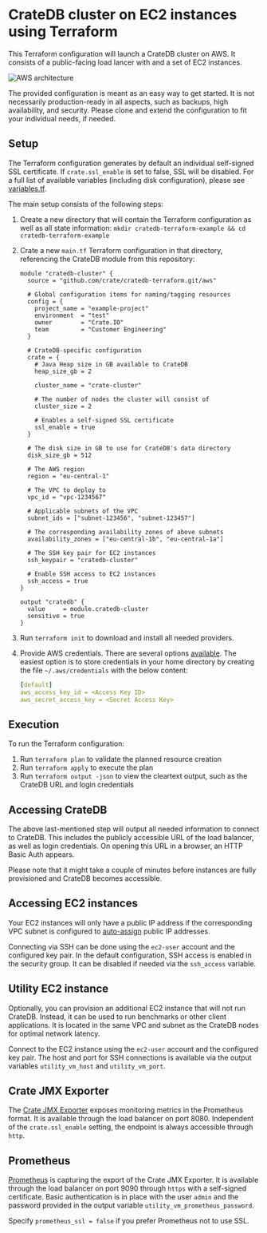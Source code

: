 # CrateDB cluster on EC2 instances using Terraform

This Terraform configuration will launch a CrateDB cluster on AWS. It consists of a public-facing load lancer with and a set of EC2 instances.

![AWS architecture](aws_architecture.png)

The provided configuration is meant as an easy way to get started. It is not necessarily production-ready in all aspects, such as backups, high availability, and security. Please clone and extend the configuration to fit your individual needs, if needed.

## Setup

The Terraform configuration generates by default an individual self-signed SSL certificate. If `crate.ssl_enable` is set to false, SSL will be disabled.
For a full list of available variables (including disk configuration), please see [variables.tf](variables.tf).

The main setup consists of the following steps:

1. Create a new directory that will contain the Terraform configuration as well as all state information: `mkdir cratedb-terraform-example && cd cratedb-terraform-example`
2. Crate a new `main.tf` Terraform configuration in that directory, referencing the CrateDB module from this repository:

    ```hcl
    module "cratedb-cluster" {
      source = "github.com/crate/cratedb-terraform.git/aws"

      # Global configuration items for naming/tagging resources
      config = {
        project_name = "example-project"
        environment  = "test"
        owner        = "Crate.IO"
        team         = "Customer Engineering"
      }

      # CrateDB-specific configuration
      crate = {
        # Java Heap size in GB available to CrateDB
        heap_size_gb = 2

        cluster_name = "crate-cluster"

        # The number of nodes the cluster will consist of
        cluster_size = 2

        # Enables a self-signed SSL certificate
        ssl_enable = true
      }

      # The disk size in GB to use for CrateDB's data directory
      disk_size_gb = 512

      # The AWS region
      region = "eu-central-1"

      # The VPC to deploy to
      vpc_id = "vpc-1234567"

      # Applicable subnets of the VPC
      subnet_ids = ["subnet-123456", "subnet-123457"]

      # The corresponding availability zones of above subnets
      availability_zones = ["eu-central-1b", "eu-central-1a"]

      # The SSH key pair for EC2 instances
      ssh_keypair = "cratedb-cluster"

      # Enable SSH access to EC2 instances
      ssh_access = true
    }

    output "cratedb" {
      value     = module.cratedb-cluster
      sensitive = true
    }
    ```

3. Run `terraform init` to download and install all needed providers.
4. Provide AWS credentials. There are several options [available](https://registry.terraform.io/providers/hashicorp/aws/latest/docs#authentication-and-configuration). The easiest option is to store credentials in your home directory by creating the file `~/.aws/credentials` with the below content:

    ```yaml
    [default]
    aws_access_key_id = <Access Key ID>
    aws_secret_access_key = <Secret Access Key>
    ```

## Execution

To run the Terraform configuration:

1. Run `terraform plan` to validate the planned resource creation
2. Run `terraform apply` to execute the plan
3. Run `terraform output -json` to view the cleartext output, such as the CrateDB URL and login credentials

## Accessing CrateDB

The above last-mentioned step will output all needed information to connect to CrateDB. This includes the publicly accessible URL of the load balancer, as well as login credentials. On opening this URL in a browser, an HTTP Basic Auth appears.

Please note that it might take a couple of minutes before instances are fully provisioned and CrateDB becomes accessible.

## Accessing EC2 instances

Your EC2 instances will only have a public IP address if the corresponding VPC subnet is configured to [auto-assign](https://docs.aws.amazon.com/vpc/latest/userguide/vpc-ip-addressing.html) public IP addresses.

Connecting via SSH can be done using the `ec2-user` account and the configured key pair. In the default configuration, SSH access is enabled in the security group. It can be disabled if needed via the `ssh_access` variable.

## Utility EC2 instance

Optionally, you can provision an additional EC2 instance that will not run CrateDB. Instead, it can be used to run benchmarks or other client applications. It is located in the same VPC and subnet as the CrateDB nodes for optimal network latency.

Connect to the EC2 instance using the `ec2-user` account and the configured key pair. The host and port for SSH connections is available via the output variables `utility_vm_host` and `utility_vm_port`.

## Crate JMX Exporter

The [Crate JMX Exporter](https://github.com/crate/jmx_exporter) exposes monitoring metrics in the Prometheus format. It is available through the load balancer on port 8080. Independent of the `crate.ssl_enable` setting, the endpoint is always accessible through `http`.

## Prometheus

[Prometheus](https://prometheus.io) is capturing the export of the Crate JMX Exporter. It is available through the load balancer on port 9090 through `https` with a self-signed certificate. Basic authentication is in place with the user `admin` and the password provided in the output variable `utility_vm_prometheus_password`.

Specify `prometheus_ssl = false` if you prefer Prometheus not to use SSL.
